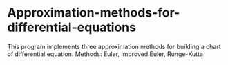 # Approximation-methods-for-differential-equations
This program implements three approximation methods for building a chart of differential equation. Methods: Euler, Improved Euler, Runge-Kutta
